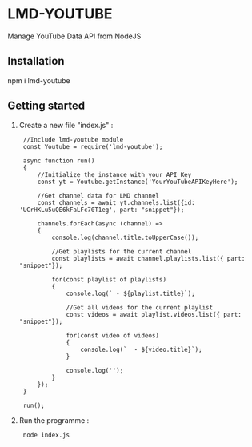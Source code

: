 # LMD-YOUTUBE

Manage YouTube Data API from NodeJS

## Installation

npm i lmd-youtube

## Getting started
1. Create a new file "index.js" :   
    
        //Include lmd-youtube module
        const Youtube = require('lmd-youtube');

        async function run()
        {
            //Initialize the instance with your API Key
            const yt = Youtube.getInstance('YourYouTubeAPIKeyHere');

            //Get channel data for LMD channel
            const channels = await yt.channels.list({id: 'UCrHKLu5uQE6kFaLFc70T1eg', part: "snippet"});

            channels.forEach(async (channel) => 
            {
                console.log(channel.title.toUpperCase());

                //Get playlists for the current channel
                const playlists = await channel.playlists.list({ part: "snippet"});

                for(const playlist of playlists)
                {
                    console.log(` - ${playlist.title}`);

                    //Get all videos for the current playlist
                    const videos = await playlist.videos.list({ part: "snippet"});

                    for(const video of videos) 
                    {
                        console.log(`  - ${video.title}`);
                    }

                    console.log('');
                }
            });
        }

        run();

2. Run the programme :

        node index.js